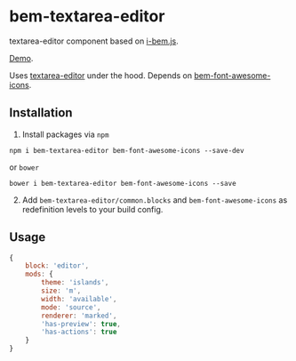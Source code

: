 # bem-textarea-editor

textarea-editor component based on [i-bem.js](https://en.bem.info/platform/i-bem/).

[Demo](https://tadatuta.github.io/bem-textarea-editor/).

Uses [textarea-editor](https://github.com/eivindfjeldstad/textarea-editor) under the hood.
Depends on [bem-font-awesome-icons](https://github.com/tadatuta/bem-font-awesome-icons/).

## Installation

1. Install packages via `npm`
```
npm i bem-textarea-editor bem-font-awesome-icons --save-dev
```
or `bower`
```
bower i bem-textarea-editor bem-font-awesome-icons --save
```

2. Add `bem-textarea-editor/common.blocks` and `bem-font-awesome-icons` as redefinition levels to your build config.

## Usage

```js
{
    block: 'editor',
    mods: {
        theme: 'islands',
        size: 'm',
        width: 'available',
        mode: 'source',
        renderer: 'marked',
        'has-preview': true,
        'has-actions': true
    }
}
```
